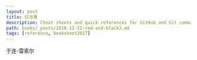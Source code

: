 ```yaml
---
layout: post
title: 红与黑
description: Cheat sheets and quick references for GitHub and Git commands.
path: books/_posts/2018-12-22-red-and-black3.md
tags: [reference, booksheet2017]
---
```


于连-雷索尔

